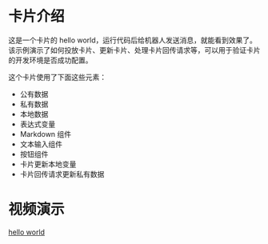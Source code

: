 # 卡片介绍

这是一个卡片的 hello world，运行代码后给机器人发送消息，就能看到效果了。该示例演示了如何投放卡片、更新卡片、处理卡片回传请求等，可以用于验证卡片的开发环境是否成功配置。

这个卡片使用了下面这些元素：

- 公有数据
- 私有数据
- 本地数据
- 表达式变量
- Markdown 组件
- 文本输入组件
- 按钮组件
- 卡片更新本地变量
- 卡片回传请求更新私有数据

# 视频演示

[hello world](https://wolai.dingtalk.com/89gp6tEDFQaXTM2RqDsd4f)
